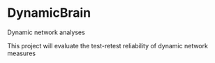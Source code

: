 # DynamicBrain
Dynamic network analyses

This project will evaluate the test-retest reliability of dynamic network measures
